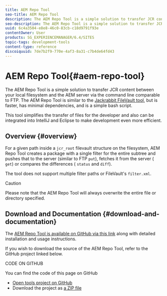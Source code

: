 ```yaml
---
title: AEM Repo Tool
seo-title: AEM Repo Tool
description: The AEM Repo Tool is a simple solution to transfer JCR content between your local filesystem and the AEM server via the command line comparable to FTP. The AEM Repo Tool is similar to the Jackrabbit FileVault tool, but is faster, has minimal dependencies, and is a simple bash script.
seo-description: The AEM Repo Tool is a simple solution to transfer JCR content between your local filesystem and the AEM server via the command line comparable to FTP. The AEM Repo Tool is similar to the Jackrabbit FileVault tool, but is faster, has minimal dependencies, and is a simple bash script.
uuid: 6c4a3504-e8e8-46c0-83cb-c18d9791f93e
contentOwner: User
products: SG_EXPERIENCEMANAGER/6.4/SITES
topic-tags: development-tools
content-type: reference
discoiquuid: 7de7b2f9-770e-4af3-8a31-c7b4de64fd43
---
```


# AEM Repo Tool{#aem-repo-tool}

The AEM Repo Tool is a simple solution to transfer JCR content between your local filesystem and the AEM server via the command line comparable to FTP. The AEM Repo Tool is similar to the [Jackrabbit FileVault tool](../../../sites/developing/using/ht-vlttool.md), but is faster, has minimal dependencies, and is a simple bash script.

This tool simplifies the transfer of files for the developer and also can be integrated into IntelliJ and Eclipse to make development even more efficient.

## Overview {#overview}

For a given path inside a `jcr_root` filevault structure on the filesystem, AEM Repo Tool creates a package with a single filter for the entire subtree and pushes that to the server (similar to FTP `put`), fetches it from the server ( `get`) or compares the differences ( `status` and `diff`).

The tool does not support multiple filter paths or FileVault's `filter.xml`.

>[!CAUTION]
>
>Please note that the AEM Repo Tool will always overwrite the entire file or directory specified.

## Download and Documentation {#download-and-documentation}

The [AEM Repo Tool is available on GitHub via this link](https://github.com/Adobe-Marketing-Cloud/tools/tree/master/repo) along with detailed installation and usage instructions.

If you wish to download the source of the AEM Repo Tool, refer to the GitHub project linked below.

CODE ON GITHUB

You can find the code of this page on GitHub

* [Open tools project on GitHub](https://github.com/Adobe-Marketing-Cloud/tools)
* Download the project as [a ZIP file](https://github.com/Adobe-Marketing-Cloud/tools/archive/master.zip)

